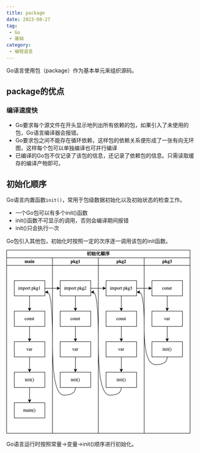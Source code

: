 ```yaml
---
title: package
date: 2023-08-27
tag:
 - Go
 - 基础
category:
 - 编程语言
---
```


Go语言使用包（package）作为基本单元来组织源码。

## package的优点

### 编译速度快

- Go要求每个源文件在开头显示地列出所有依赖的包，如果引入了未使用的包，Go语言编译器会报错。
- Go要求包之间不能存在循环依赖，这样包的依赖关系便形成了一张有向无环图，这样每个包可以单独编译也可并行编译
- 已编译的Go包不仅记录了该包的信息，还记录了依赖包的信息。只需读取缓存的编译产物即可。

## 初始化顺序

Go语言内置函数`init()`，常用于包级数据初始化以及初始状态的检查工作。

- 一个Go包可以有多个init()函数
- init()函数不可显示的调用，否则会编译期间报错
- init()只会执行一次

Go包引入其他包，初始化时按照一定的次序逐一调用该包的init函数。

![package-init](./images/package-init.png)

Go语言运行时按照常量->变量->init()顺序进行初始化。
